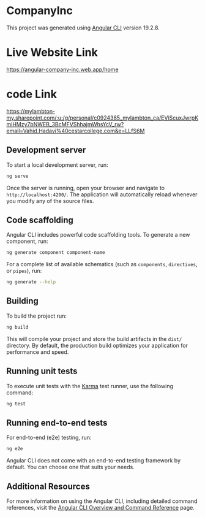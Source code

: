# CompanyInc

This project was generated using [Angular CLI](https://github.com/angular/angular-cli) version 19.2.8.

# Live Website Link
https://angular-company-inc.web.app/home

# code Link
https://mylambton-my.sharepoint.com/:u:/g/personal/c0924385_mylambton_ca/EViScuxJwrpKmiHMzy7bNWEB_3BcMFVShhajmWhsYcV_rw?email=Vahid.Hadavi%40cestarcollege.com&e=LLfS6M


## Development server

To start a local development server, run:

```bash
ng serve
```

Once the server is running, open your browser and navigate to `http://localhost:4200/`. The application will automatically reload whenever you modify any of the source files.

## Code scaffolding

Angular CLI includes powerful code scaffolding tools. To generate a new component, run:

```bash
ng generate component component-name
```

For a complete list of available schematics (such as `components`, `directives`, or `pipes`), run:

```bash
ng generate --help
```

## Building

To build the project run:

```bash
ng build
```

This will compile your project and store the build artifacts in the `dist/` directory. By default, the production build optimizes your application for performance and speed.

## Running unit tests

To execute unit tests with the [Karma](https://karma-runner.github.io) test runner, use the following command:

```bash
ng test
```

## Running end-to-end tests

For end-to-end (e2e) testing, run:

```bash
ng e2e
```

Angular CLI does not come with an end-to-end testing framework by default. You can choose one that suits your needs.

## Additional Resources

For more information on using the Angular CLI, including detailed command references, visit the [Angular CLI Overview and Command Reference](https://angular.dev/tools/cli) page.
